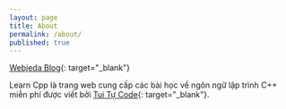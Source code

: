 ```yaml
---
layout: page
title: About
permalink: /about/
published: true
---
```

[Webjeda Blog](http://blog.webjeda.com){: target="_blank"}



Learn Cpp là trang web cung cấp các bài học về ngôn ngữ lập trình C++ miễn phí được viết bởi [Tui Tự Code](https://www.facebook.com/shareAboutIT/){: target="_blank"}.

